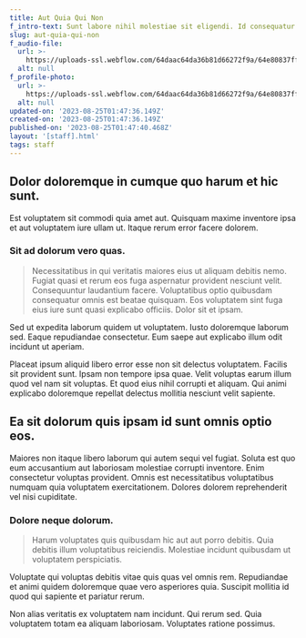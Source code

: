```yaml
---
title: Aut Quia Qui Non
f_intro-text: Sunt labore nihil molestiae sit eligendi. Id consequatur consequatu
slug: aut-quia-qui-non
f_audio-file:
  url: >-
    https://uploads-ssl.webflow.com/64daac64da36b81d66272f9a/64e80837ff7569e88769995f_image1.jpeg
  alt: null
f_profile-photo:
  url: >-
    https://uploads-ssl.webflow.com/64daac64da36b81d66272f9a/64e80837ff7569e887699942_image8.jpeg
  alt: null
updated-on: '2023-08-25T01:47:36.149Z'
created-on: '2023-08-25T01:47:36.149Z'
published-on: '2023-08-25T01:47:40.468Z'
layout: '[staff].html'
tags: staff
---
```


Dolor doloremque in cumque quo harum et hic sunt.
-------------------------------------------------

Est voluptatem sit commodi quia amet aut. Quisquam maxime inventore ipsa et aut voluptatem iure ullam ut. Itaque rerum error facere dolorem.

### Sit ad dolorum vero quas.

> Necessitatibus in qui veritatis maiores eius ut aliquam debitis nemo. Fugiat quasi et rerum eos fuga aspernatur provident nesciunt velit. Consequuntur laudantium facere. Voluptatibus optio quibusdam consequatur omnis est beatae quisquam. Eos voluptatem sint fuga eius iure sunt quasi explicabo officiis. Dolor sit et ipsam.

Sed ut expedita laborum quidem ut voluptatem. Iusto doloremque laborum sed. Eaque repudiandae consectetur. Eum saepe aut explicabo illum odit incidunt ut aperiam.

Placeat ipsum aliquid libero error esse non sit delectus voluptatem. Facilis sit provident sunt. Ipsam non tempore ipsa quae. Velit voluptas earum illum quod vel nam sit voluptas. Et quod eius nihil corrupti et aliquam. Qui animi explicabo doloremque repellat delectus mollitia nesciunt velit sapiente.

Ea sit dolorum quis ipsam id sunt omnis optio eos.
--------------------------------------------------

Maiores non itaque libero laborum qui autem sequi vel fugiat. Soluta est quo eum accusantium aut laboriosam molestiae corrupti inventore. Enim consectetur voluptas provident. Omnis est necessitatibus voluptatibus numquam quia voluptatem exercitationem. Dolores dolorem reprehenderit vel nisi cupiditate.

### Dolore neque dolorum.

> Harum voluptates quis quibusdam hic aut aut porro debitis. Quia debitis illum voluptatibus reiciendis. Molestiae incidunt quibusdam ut voluptatem perspiciatis.

Voluptate qui voluptas debitis vitae quis quas vel omnis rem. Repudiandae et animi quidem doloremque quae vero asperiores quia. Suscipit mollitia id quod qui sapiente et pariatur rerum.

Non alias veritatis ex voluptatem nam incidunt. Qui rerum sed. Quia voluptatem totam ea aliquam laboriosam. Voluptates ratione possimus.
